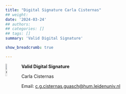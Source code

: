 ```yaml
---
title: "Digital Signature Carla Cisternas"
## weight:
date: '2024-03-24'
## authors:
## categories: []
## tags: []
summary: 'Valid Digital Signature'

show_breadcrumb: true

---
```


<img style = "float: left; border: 10px" src = "/signatures/ccisternas.png" alt = "QR code" width = "10%"/>

**Valid Digital Signature**

Carla Cisternas

Email: c.g.cisternas.guasch@hum.leidenuniv.nl

